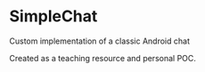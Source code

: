 # SimpleChat
Custom implementation of a classic Android chat

Created as a teaching resource and personal POC.
